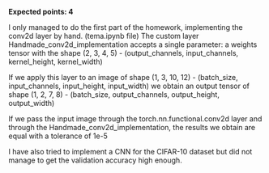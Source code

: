 **Expected points: 4**

I only managed to do the first part of the homework, implementing the conv2d layer by hand. (tema.ipynb file)
The custom layer Handmade_conv2d_implementation accepts a single parameter: a weights tensor with the shape 
(2, 3, 4, 5) - (output_channels, input_channels, kernel_height, kernel_width)

If we apply this layer to an image of shape (1, 3, 10, 12) - (batch_size, input_channels, input_height, input_width)
we obtain an output tensor of shape (1, 2, 7, 8) - (batch_size, output_channels, output_height, output_width)

If we pass the input image through the torch.nn.functional.conv2d layer 
and through the Handmade_conv2d_implementation, the results we obtain 
are equal with a tolerance of 1e-5

I have also tried to implement a CNN for the CIFAR-10 dataset but did
not manage to get the validation accuracy high enough.